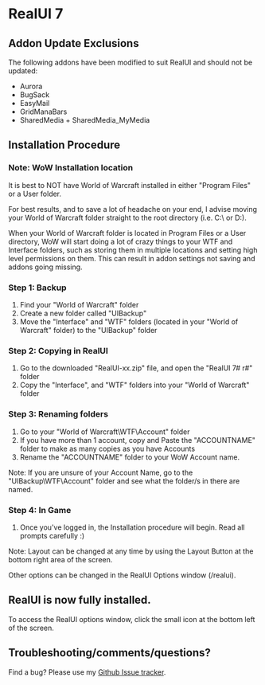 RealUI 7
========

Addon Update Exclusions
-----------------------
The following addons have been modified to suit RealUI and should not be updated:

  - Aurora
  - BugSack
  - EasyMail
  - GridManaBars
  - SharedMedia + SharedMedia_MyMedia


Installation Procedure
----------------------
### Note: WoW Installation location ###

It is best to NOT have World of Warcraft installed in either "Program Files" or a User folder.

For best results, and to save a lot of headache on your end, I advise moving your World of Warcraft folder straight to the root directory (i.e. C:\ or D:\).

When your World of Warcraft folder is located in Program Files or a User directory, WoW will start doing a lot of crazy things to your WTF and Interface folders, such as storing them in multiple locations and setting high level permissions on them. This can result in addon settings not saving and addons going missing.


### Step 1: Backup ###

  1. Find your "World of Warcraft" folder
  2. Create a new folder called "UIBackup"
  3. Move the "Interface" and "WTF" folders (located in your "World of Warcraft" folder) to the "UIBackup" folder


### Step 2: Copying in RealUI ###

  1. Go to the downloaded "RealUI-xx.zip" file, and open the "RealUI 7# r#" folder
  2. Copy the "Interface", and "WTF" folders into your "World of Warcraft" folder


### Step 3: Renaming folders ###

  1. Go to your "World of Warcraft\WTF\Account\" folder
  2. If you have more than 1 account, copy and Paste the "ACCOUNTNAME" folder to make as many copies as you have Accounts
  3. Rename the "ACCOUNTNAME" folder to your WoW Account name.

Note: If you are unsure of your Account Name, go to the "UIBackup\WTF\Account\" folder and see what the folder/s in there are named.


### Step 4: In Game ###

  1. Once you've logged in, the Installation procedure will begin. Read all prompts carefully :)

Note: Layout can be changed at any time by using the Layout Button at the bottom right area of the screen.

Other options can be changed in the RealUI Options window (/realui).


RealUI is now fully installed.
------------------------------
To access the RealUI options window, click the small icon at the bottom left of the screen.


Troubleshooting/comments/questions?
-----------------------------------
Find a bug? Please use my [Github Issue tracker](https://github.com/Gethe/RealUI/issues?state=open).

